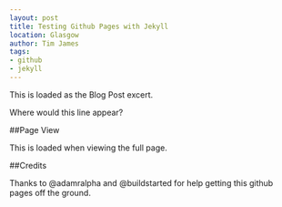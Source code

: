 ```yaml
---
layout: post
title: Testing Github Pages with Jekyll
location: Glasgow
author: Tim James
tags:
- github
- jekyll
---
```


This is loaded as the Blog Post excert.

<a name="more"></a>

Where would this line appear?

<!--excerpt-->

##Page View

This is loaded when viewing the full page.

##Credits

Thanks to @adamralpha and @buildstarted for help getting this github pages off the ground.
